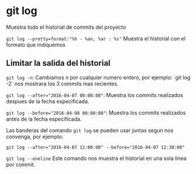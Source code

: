 # git log
Muestra todo el historial de commits del proyecto

`git log --pretty=format:"%h - %an, %ar : %s"`
Muestra el historial con el formato que indiquemos

## Limitar la salida del historial
`git log -n`: Cambiamos n por cualquier numero entero, por ejemplo: ´git log -2´ nos mostrara los 3 commits mas recientes.

`git log --after="2016-04-07 00:00:00"`: Muestra los commits realizados despues de la fecha especificada.

`git log --before="2016-04-08 00:00:00"`: Muestra los commits realizados antes de la fecha especificada.

Las banderas del comando `git log` se pueden usar juntas segun nos convenga, por ejemplo:

`git log --after="2016-04-07 12:00:00" --before="2016-04-07 12:30:00"`

`git log --oneline`
Este comando nos muestra el historial en una sola linea por commit.